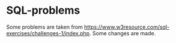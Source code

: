 # SQL-problems
Some problems are taken from https://www.w3resource.com/sql-exercises/challenges-1/index.php. Some changes are made.
